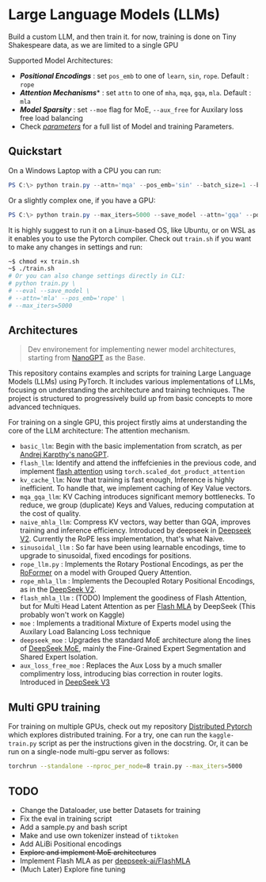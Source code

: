 # Large Language Models (LLMs) 

Build a custom LLM, and then train it. for now, training is done on Tiny Shakespeare data, as we are limited to a single GPU

Supported Model Architectures:
   - ***Positional Encodings*** : set `pos_emb` to one of `learn`, `sin`, `rope`.  Default : `rope` 
   - ***Attention Mechanisms**** : set `attn` to one of `mha`, `mqa`, `gqa`, `mla`. Default : `mla`
   - ***Model Sparsity*** : set `--moe` flag for MoE, `--aux_free` for Auxilary loss free load balancing
   - Check *[parameters](https://github.com/Vineet314/LLMs/blob/main/parameters.md)* for a full list of Model and training Parameters.

## Quickstart
On a Windows Laptop with a CPU you can run:
```powershell
PS C:\> python train.py --attn='mqa' --pos_emb='sin' --batch_size=1 --block_size=256 --total_batch_size_str='2**8'
```
Or a slightly complex one, if you have a GPU:
```powershell
PS C:\> python train.py --max_iters=5000 --save_model --attn='gqa' --pos_emb='rope' --n_head=16 --n_kv_heads=4 --eval --moe --aux_free --save_model
```
It is highly suggest to run it on a Linux-based OS, like Ubuntu, or on WSL as it enables you to use the Pytorch compiler. 
Check out `train.sh` if you want to make any changes in settings and run:
```bash
~$ chmod +x train.sh
~$ ./train.sh
# Or you can also change settings directly in CLI:
# python train.py \
# --eval --save_model \
# --attn='mla' --pos_emb='rope' \
# --max_iters=5000
```

## Architectures
> Dev environement for implementing newer model architectures, starting from [NanoGPT](https://github.com/karpathy/nanoGPT) as the Base. 

This repository contains examples and scripts for training Large Language Models (LLMs) using PyTorch.
It includes various implementations of LLMs, focusing on understanding the architecture and training techniques.
The project is structured to progressively build up from basic concepts to more advanced techniques.

For training on a single GPU, this project firstly aims at understanding the core of the LLM architecture: The attention mechanism.
  - `basic_llm`: Begin with the basic implementation from scratch, as per [Andrej Karpthy's nanoGPT](https://youtu.be/l8pRSuU81PU).
  - `flash_llm`: Identify and attend the inffefcienies in the previous code, and implement [flash attention](https://arxiv.org/abs/2205.14135) using `torch.scaled_dot_product_attention`
  - `kv_cache_llm`: Now that training is fast enough, Inference is highly inefficient. To handle that, we implement caching of Key Value vectors.
  - `mqa_gqa_llm`: KV Caching introduces significant memory bottlenecks. To reduce, we group (duplicate) Keys and Values, reducing computation at the cost of quality.
  - `naive_mhla_llm`: Compress KV vectors, way better than GQA, improves training and inference efficiency. Introduced by deepseek in [Deepseek V2](https://arxiv.org/abs/2405.04434). Currently the RoPE less implementation, that's what Naive.
  - `sinusoidal_llm` : So far have been using learnable encodings, time to upgrade to sinusoidal, fixed encodings for positions. 
  - `rope_llm.py` : Implements the Rotary Postional Encodings, as per the [RoFormer](https://arxiv.org/pdf/2104.09864v1) on a model with Grouped Query Attention.
  - `rope_mhla_llm` : Implements the Decoupled Rotary Positional Encodings, as in the [DeepSeek V2](https://arxiv.org/abs/2405.04434).
  - `flash_mhla_llm` : (TODO) Implement the goodiness of Flash Attention, but for Multi Head Latent Attention as per [Flash MLA](https://github.com/deepseek-ai/FlashMLA) by DeepSeek (This probably won't work on Kaggle)
  - `moe` : Implements a traditional Mixture of Experts model using the Auxilary Load Balancing Loss technique
  - `deepseek_moe` : Upgrades the standard MoE architecture along the lines of [DeepSeek MoE](https://arxiv.org/abs/2401.06066), mainly the Fine-Grained Expert Segmentation and Shared Expert Isolation.
  - `aux_loss_free_moe` : Replaces the Aux Loss by a much smaller complimentry loss, introducing bias correction in router logits. Introduced in [DeepSeek V3](https://arxiv.org/abs/2412.19437)

## Multi GPU training
For training on multiple GPUs, check out my repository [Distributed Pytorch](https://github.com/Vineet314/Distributed-Pytorch) which explores distributed training.
For a try, one can run the `kaggle-train.py` script as per the instructions given in the docstring. Or, it can be run on a single-node multi-gpu server as follows: 
```bash
torchrun --standalone --nproc_per_node=8 train.py --max_iters=5000
```
## TODO
- Change the Dataloader, use better Datasets for training
- Fix the eval in training script
- Add a sample.py and bash script
- Make and use own tokenizer instead of `tiktoken` 
- Add ALiBi Positional encodings
- ~~Explore and implement MoE architectures~~
- Implement Flash MLA as per [deepseek-ai/FlashMLA](https://github.com/deepseek-ai/FlashMLA)
- (Much Later) Explore fine tuning
